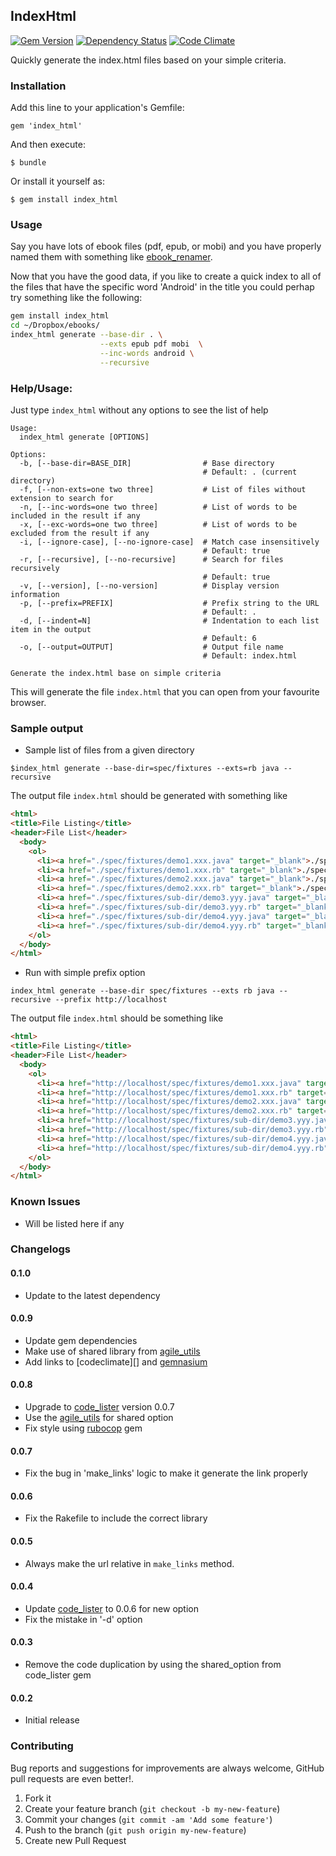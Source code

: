 ## IndexHtml

[![Gem Version](https://badge.fury.io/rb/index_html.svg)](http://badge.fury.io/rb/index_html)
[![Dependency Status](https://gemnasium.com/agilecreativity/index_html.png)](https://gemnasium.com/agilecreativity/index_html)
[![Code Climate](https://codeclimate.com/github/agilecreativity/index_html.png)](https://codeclimate.com/github/agilecreativity/index_html)

Quickly generate the index.html files based on your simple criteria.

### Installation

Add this line to your application's Gemfile:

    gem 'index_html'

And then execute:

    $ bundle

Or install it yourself as:

    $ gem install index_html

### Usage

Say you have lots of ebook files (pdf, epub, or mobi) and you have properly named them
with something like [ebook_renamer][].

Now that you have the good data, if you like to create a quick index to all of the files
that have the specific word 'Android' in the title you could perhap try something like the following:

```sh
gem install index_html
cd ~/Dropbox/ebooks/
index_html generate --base-dir . \
                    --exts epub pdf mobi  \
                    --inc-words android \
                    --recursive
```

### Help/Usage:

Just type `index_html` without any options to see the list of help

```
Usage:
  index_html generate [OPTIONS]

Options:
  -b, [--base-dir=BASE_DIR]                # Base directory
                                           # Default: . (current directory)
  -f, [--non-exts=one two three]           # List of files without extension to search for
  -n, [--inc-words=one two three]          # List of words to be included in the result if any
  -x, [--exc-words=one two three]          # List of words to be excluded from the result if any
  -i, [--ignore-case], [--no-ignore-case]  # Match case insensitively
                                           # Default: true
  -r, [--recursive], [--no-recursive]      # Search for files recursively
                                           # Default: true
  -v, [--version], [--no-version]          # Display version information
  -p, [--prefix=PREFIX]                    # Prefix string to the URL
                                           # Default: .
  -d, [--indent=N]                         # Indentation to each list item in the output
                                           # Default: 6
  -o, [--output=OUTPUT]                    # Output file name
                                           # Default: index.html

Generate the index.html base on simple criteria
```

This will generate the file `index.html` that you can open from your favourite browser.

### Sample output

- Sample list of files from a given directory

```shell
$index_html generate --base-dir=spec/fixtures --exts=rb java --recursive
```
The output file `index.html` should be generated with something like

```html
<html>
<title>File Listing</title>
<header>File List</header>
  <body>
    <ol>
      <li><a href="./spec/fixtures/demo1.xxx.java" target="_blank">./spec/fixtures/demo1.xxx.java</li>
      <li><a href="./spec/fixtures/demo1.xxx.rb" target="_blank">./spec/fixtures/demo1.xxx.rb</li>
      <li><a href="./spec/fixtures/demo2.xxx.java" target="_blank">./spec/fixtures/demo2.xxx.java</li>
      <li><a href="./spec/fixtures/demo2.xxx.rb" target="_blank">./spec/fixtures/demo2.xxx.rb</li>
      <li><a href="./spec/fixtures/sub-dir/demo3.yyy.java" target="_blank">./spec/fixtures/sub-dir/demo3.yyy.java</li>
      <li><a href="./spec/fixtures/sub-dir/demo3.yyy.rb" target="_blank">./spec/fixtures/sub-dir/demo3.yyy.rb</li>
      <li><a href="./spec/fixtures/sub-dir/demo4.yyy.java" target="_blank">./spec/fixtures/sub-dir/demo4.yyy.java</li>
      <li><a href="./spec/fixtures/sub-dir/demo4.yyy.rb" target="_blank">./spec/fixtures/sub-dir/demo4.yyy.rb</li>
    </ol>
  </body>
</html>
```
- Run with simple prefix option

```shell
index_html generate --base-dir spec/fixtures --exts rb java --recursive --prefix http://localhost
```

The output file `index.html` should be something like

```html
<html>
<title>File Listing</title>
<header>File List</header>
  <body>
    <ol>
      <li><a href="http://localhost/spec/fixtures/demo1.xxx.java" target="_blank">http://localhost/spec/fixtures/demo1.xxx.java</li>
      <li><a href="http://localhost/spec/fixtures/demo1.xxx.rb" target="_blank">http://localhost/spec/fixtures/demo1.xxx.rb</li>
      <li><a href="http://localhost/spec/fixtures/demo2.xxx.java" target="_blank">http://localhost/spec/fixtures/demo2.xxx.java</li>
      <li><a href="http://localhost/spec/fixtures/demo2.xxx.rb" target="_blank">http://localhost/spec/fixtures/demo2.xxx.rb</li>
      <li><a href="http://localhost/spec/fixtures/sub-dir/demo3.yyy.java" target="_blank">http:/localhost/spec/fixtures/sub-dir/demo3.yyy.java</li>
      <li><a href="http://localhost/spec/fixtures/sub-dir/demo3.yyy.rb" target="_blank">http://localhost/spec/fixtures/sub-dir/demo3.yyy.rb</li>
      <li><a href="http://localhost/spec/fixtures/sub-dir/demo4.yyy.java" target="_blank">http://localhost/spec/fixtures/sub-dir/demo4.yyy.java</li>
      <li><a href="http://localhost/spec/fixtures/sub-dir/demo4.yyy.rb" target="_blank">http://localhost/spec/fixtures/sub-dir/demo4.yyy.rb</li>
    </ol>
  </body>
</html>
```
### Known Issues

- Will be listed here if any

### Changelogs

#### 0.1.0

- Update to the latest dependency

#### 0.0.9

- Update gem dependencies
- Make use of shared library from [agile_utils][]
- Add links to [codeclimate][] and [gemnasium][]

#### 0.0.8

- Upgrade to [code_lister][] version 0.0.7
- Use the [agile_utils][] for shared option
- Fix style using [rubocop][] gem

#### 0.0.7

- Fix the bug in 'make_links' logic to make it generate the link properly

#### 0.0.6

- Fix the Rakefile to include the correct library

#### 0.0.5

- Always make the url relative in `make_links` method.

#### 0.0.4

- Update [code_lister][] to 0.0.6 for new option
- Fix the mistake in '-d' option

#### 0.0.3

- Remove the code duplication by using the shared_option from code_lister gem

#### 0.0.2

- Initial release

### Contributing

Bug reports and suggestions for improvements are always welcome,
GitHub pull requests are even better!.

1. Fork it
2. Create your feature branch (`git checkout -b my-new-feature`)
3. Commit your changes (`git commit -am 'Add some feature'`)
4. Push to the branch (`git push origin my-new-feature`)
5. Create new Pull Request

[agile_utils]: https://rubygems.org/gems/agile_utils
[code_lister]: https://rubygems.org/gems/code_lister
[ebook_renamer]: https://rubygems.org/gems/ebook_renamer
[rubocop]: https://github.com/bbatsov/rubocop
[gemnasium]: https://gemnasium.com/agilecreativity/index_html
[code_climate]: https://codeclimate.com/github/agilecreativity/index_html

